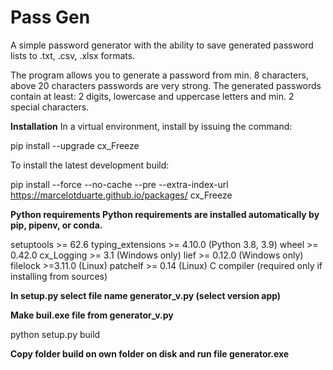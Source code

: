 # Pass Gen

A simple password generator with the ability to save generated password lists to .txt, .csv, .xlsx formats. 

The program allows you to generate a password from min. 8 characters, above 20 characters passwords are very strong. The generated passwords contain at least: 2 digits, lowercase and uppercase letters and min. 2 special characters.

**Installation**
In a virtual environment, install by issuing the command:

pip install --upgrade cx_Freeze

To install the latest development build:

pip install --force --no-cache --pre --extra-index-url https://marcelotduarte.github.io/packages/ cx_Freeze

**Python requirements
Python requirements are installed automatically by pip, pipenv, or conda.**

setuptools >= 62.6
typing_extensions >= 4.10.0 (Python 3.8, 3.9)
wheel >= 0.42.0
cx_Logging >= 3.1           (Windows only)
lief >= 0.12.0              (Windows only)
filelock >=3.11.0           (Linux)
patchelf >= 0.14            (Linux)
C compiler                  (required only if installing from sources)



**In setup.py select file name generator_v.py  (select version app)**
                             
**Make buil.exe file from generator_v.py**
                             
python setup.py build

**Copy folder build on own folder on disk and run file generator.exe**
